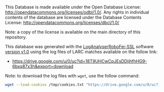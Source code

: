 This Database is made available under the Open Database License: http://opendatacommons.org/licenses/odbl/1.0/. Any rights in individual contents of the database are licensed under the Database Contents License: http://opendatacommons.org/licenses/dbcl/1.0/

Note: a copy of the license is available on the main directory of this repository.


This database was generated with the [LogAnalyserRoboFei-SSL](https://gitlab.com/robofei/ssl/LogAnalyserRoboFei-SSL) software [version v1.0](https://gitlab.com/robofei/ssl/LogAnalyserRoboFei-SSL/-/releases/v1.0) using the log files of LARC matches avaliable on the follow link:
* https://drive.google.com/u/0/uc?id=18T9UHCwCpJEsDDjihfhHG9-6bxq87x3h&export=download

Note: to download the log files with `wget`, use the follow command:
```sh
wget --load-cookies /tmp/cookies.txt "https://drive.google.com/u/0/uc?id=18T9UHCwCpJEsDDjihfhHG9-6bxq87x3h&export=download&confirm=$(wget --quiet --save-cookies /tmp/cookies.txt --keep-session-cookies --no-check-certificate 'https://drive.google.com/u/0/uc?id=18T9UHCwCpJEsDDjihfhHG9-6bxq87x3h&export=download&id=FILE_ID' -O- | sed -rn 's/.*confirm=([0-9A-Za-z_]+).*/\1\n/p')&id=FILE_ID" -O "LARC_2020_Virtual.tar.gz" && rm -rf /tmp/cookies.txt
```
